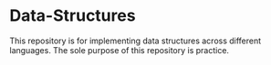 # Data-Structures
This repository is for implementing data structures across different languages. The sole purpose of this repository is practice.
